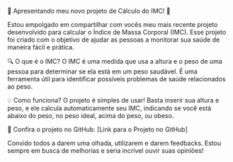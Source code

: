 💪 Apresentando meu novo projeto de Cálculo do IMC! 💪

Estou empolgado em compartilhar com vocês meu mais recente projeto desenvolvido para calcular o Índice de Massa Corporal (IMC). Esse projeto foi criado com o objetivo de ajudar as pessoas a monitorar sua saúde de maneira fácil e prática.

🔍 O que é o IMC?
O IMC é uma medida que usa a altura e o peso de uma pessoa para determinar se ela está em um peso saudável. É uma ferramenta útil para identificar possíveis problemas de saúde relacionados ao peso.

💡 Como funciona?
O projeto é simples de usar! Basta inserir sua altura e peso, e ele calcula automaticamente seu IMC, indicando se você está abaixo do peso, no peso ideal, acima do peso, ou obeso.

🔗 Confira o projeto no GitHub: [Link para o Projeto no GitHub]

Convido todos a darem uma olhada, utilizarem e darem feedbacks. Estou sempre em busca de melhorias e seria incrível ouvir suas opiniões!

